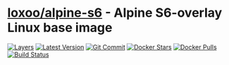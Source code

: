 [hub]: https://hub.docker.com/r/loxoo/alpine-s6
[mbdg]: https://microbadger.com/images/loxoo/alpine-s6
[git]: https://github.com/triptixx/alpine/tree/alpine-s6
[actions]: https://github.com/triptixx/alpine/actions

# [loxoo/alpine-s6][hub] - Alpine S6-overlay Linux base image
[![Layers](https://images.microbadger.com/badges/image/loxoo/alpine-s6.svg)][mbdg]
[![Latest Version](https://images.microbadger.com/badges/version/loxoo/alpine-s6.svg)][hub]
[![Git Commit](https://images.microbadger.com/badges/commit/loxoo/alpine-s6.svg)][git]
[![Docker Stars](https://img.shields.io/docker/stars/loxoo/alpine-s6.svg)][hub]
[![Docker Pulls](https://img.shields.io/docker/pulls/loxoo/alpine-s6.svg)][hub]
[![Build Status](https://github.com/triptixx/alpine-s6/workflows/docker%20build/badge.svg?branch=alpine-s6)][actions]
